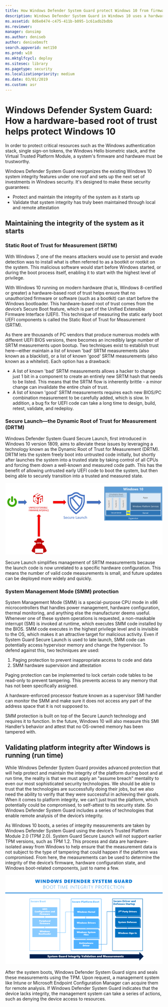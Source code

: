 ```yaml
---
title: How Windows Defender System Guard protect Windows 10 from firmware exploits
description: Windows Defender System Guard in Windows 10 uses a hardware-based root of trust to securely protect systems against firmware exploits.
ms.assetid: 8d6e0474-c475-411b-b095-1c61adb2bdbb
ms.reviewer: 
manager: dansimp
ms.author: deniseb
author: denisebmsft
search.appverid: met150
ms.prod: w10
ms.mktglfcycl: deploy
ms.sitesec: library
ms.pagetype: security
ms.localizationpriority: medium
ms.date: 03/01/2019
ms.custom: asr
---
```



# Windows Defender System Guard: How a hardware-based root of trust helps protect Windows 10

In order to protect critical resources such as the Windows authentication stack, single sign-on tokens, the Windows Hello biometric stack, and the Virtual Trusted Platform Module, a system's firmware and hardware must be trustworthy.

Windows Defender System Guard reorganizes the existing Windows 10 system integrity features under one roof and sets up the next set of investments in Windows security. It's designed to make these security guarantees:

- Protect and maintain the integrity of the system as it starts up
- Validate that system integrity has truly been maintained through local and remote attestation

## Maintaining the integrity of the system as it starts

### Static Root of Trust for Measurement (SRTM)

With Windows 7, one of the means attackers would use to persist and evade detection was to install what is often referred to as a bootkit or rootkit on the system. 
This malicious software would start before Windows started, or during the boot process itself, enabling it to start with the highest level of privilege.

With Windows 10 running on modern hardware (that is, Windows 8-certified or greater) a hardware-based root of trust helps ensure that no unauthorized firmware or software (such as a bootkit) can start before the Windows bootloader. 
This hardware-based root of trust comes from the device’s Secure Boot feature, which is part of the Unified Extensible Firmware Interface (UEFI). 
This technique of measuring the static early boot UEFI components is called the Static Root of Trust for Measurement (SRTM). 

As there are thousands of PC vendors that produce numerous models with different UEFI BIOS versions, there becomes an incredibly large number of SRTM measurements upon bootup. 
Two techniques exist to establish trust here—either maintain a list of known 'bad' SRTM measurements (also known as a blacklist), or a list of known 'good' SRTM measurements (also known as a whitelist). 
Each option has a drawback:

- A list of known 'bad' SRTM measurements allows a hacker to change just 1 bit in a component to create an entirely new SRTM hash that needs to be listed. This means that the SRTM flow is inherently brittle - a minor change can invalidate the entire chain of trust.
- A list of known 'good' SRTM measurements requires each new BIOS/PC combination measurement to be carefully added, which is slow. 
In addition, a bug fix for UEFI code can take a long time to design, build, retest, validate, and redeploy.

### Secure Launch—the Dynamic Root of Trust for Measurement (DRTM)

Windows Defender System Guard Secure Launch, first introduced in Windows 10 version 1809, aims to alleviate these issues by leveraging a technology known as the Dynamic Root of Trust for Measurement (DRTM). 
DRTM lets the system freely boot into untrusted code initially, but shortly after launches the system into a trusted state by taking control of all CPUs and forcing them down a well-known and measured code path. 
This has the benefit of allowing untrusted early UEFI code to boot the system, but then being able to securely transition into a trusted and measured state.


![System Guard Secure Launch](images/system-guard-secure-launch.png)

Secure Launch simplifies management of SRTM measurements because the launch code is now unrelated to a specific hardware configuration. This means the number of valid code measurements is small, and future updates can be deployed more widely and quickly. 

### System Management Mode (SMM) protection

System Management Mode (SMM) is a special-purpose CPU mode in x86 microcontrollers that handles power management, hardware configuration, thermal monitoring, and anything else the manufacturer deems useful. 
Whenever one of these system operations is requested, a non-maskable interrupt (SMI) is invoked at runtime, which executes SMM code installed by the BIOS. 
SMM code executes in the highest privilege level and is invisible to the OS, which makes it an attractive target for malicious activity. Even if System Guard Secure Launch is used to late launch, SMM code can potentially access hypervisor memory and change the hypervisor. 
To defend against this, two techniques are used:

1. Paging protection to prevent inappropriate access to code and data
2. SMM hardware supervision and attestation

Paging protection can be implemented to lock certain code tables to be read-only to prevent tampering. 
This prevents access to any memory that has not been specifically assigned. 

A hardware-enforced processor feature known as a supervisor SMI handler can monitor the SMM and make sure it does not access any part of the address space that it is not supposed to. 

SMM protection is built on top of the Secure Launch technology and requires it to function. 
In the future, Windows 10 will also measure this SMI Handler’s behavior and attest that no OS-owned memory has been tampered with. 

## Validating platform integrity after Windows is running (run time)

While Windows Defender System Guard provides advanced protection that will help protect and maintain the integrity of the platform during boot and at run time, the reality is that we must apply an "assume breach" mentality to even our most sophisticated security technologies. We should be able to trust that the technologies are successfully doing their jobs, but we also need the ability to verify that they were successful in achieving their goals. When it comes to platform integrity, we can’t just trust the platform, which potentially could be compromised, to self-attest to its security state. So Windows Defender System Guard includes a series of technologies that enable remote analysis of the device’s integrity.

As Windows 10 boots, a series of integrity measurements are taken by Windows Defender System Guard using the device’s Trusted Platform Module 2.0 (TPM 2.0). System Guard Secure Launch will not support earlier TPM versions, such as TPM 1.2. This process and data are hardware-isolated away from Windows to help ensure that the measurement data is not subject to the type of tampering that could happen if the platform was compromised. From here, the measurements can be used to determine the integrity of the device’s firmware, hardware configuration state, and Windows boot-related components, just to name a few. 


![Boot time integrity](images/windows-defender-system-guard-boot-time-integrity.png)

After the system boots, Windows Defender System Guard signs and seals these measurements using the TPM. Upon request, a management system like Intune or Microsoft Endpoint Configuration Manager can acquire them for remote analysis. If Windows Defender System Guard indicates that the device lacks integrity, the management system can take a series of actions, such as denying the device access to resources.

